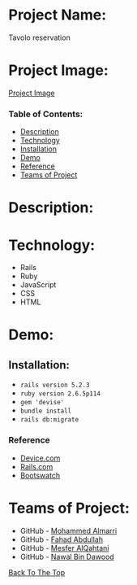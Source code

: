 
# Project Name:
Tavolo reservation

# Project Image:
[Project Image]()

### Table of Contents:
- [Description](#description)
- [Technology](#technology)
- [Installation](#installation)
- [Demo](#demo)
- [Reference](#reference)
- [Teams of Project](#teams-of-project)

# Description:


# Technology:
- Rails
- Ruby
- JavaScript
- CSS
- HTML


# Demo:

## Installation:
- `rails version 5.2.3 `
- `ruby version 2.6.5p114`
- `gem 'devise'`
- `bundle install`
- `rails db:migrate`

### Reference
- [Device.com](https://github.com/plataformatec/devise)
- [Rails.com](https://guides.rubyonrails.org/v5.2/)
- [Bootswatch](https://bootswatch.com/)


# Teams of Project:

- GitHub - [Mohammed Almarri](https://github.com/almarrim)
- GitHub - [Fahad Abdullah](https://github.com/fahadaldawish)
- GitHub - [Mesfer AlQahtani](https://github.com/MNQ249)
- GitHub - [Nawal Bin Dawood](https://github.com/nawaldee21)

[Back To The Top](#Project-Name)
